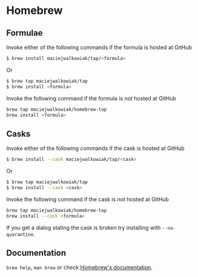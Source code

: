 # Homebrew

## Formulae
Invoke either of the following commands if the formula is hosted at GitHub

```sh
$ brew install maciejwalkowiak/tap/<formula>
```

Or

```sh
$ brew tap maciejwalkowiak/tap
$ brew install <formula>
```

Invoke the following command if the formula is *not* hosted at GitHub

```sh
brew tap maciejwalkowiak/homebrew-tap 
brew install <formula>
```

## Casks
Invoke either of the following commands if the cask is hosted at GitHub

```sh
$ brew install --cask maciejwalkowiak/tap/<cask>
```

Or

```sh
$ brew tap maciejwalkowiak/tap
$ brew install --cask <cask>
```

Invoke the following command if the cask is *not* hosted at GitHub

```sh
brew tap maciejwalkowiak/homebrew-tap 
brew install --cask <formula>
```

If you get a dialog stating the cask is broken try installing with `--no-quarantine`.

## Documentation
`brew help`, `man brew` or check [Homebrew's documentation](https://docs.brew.sh).
